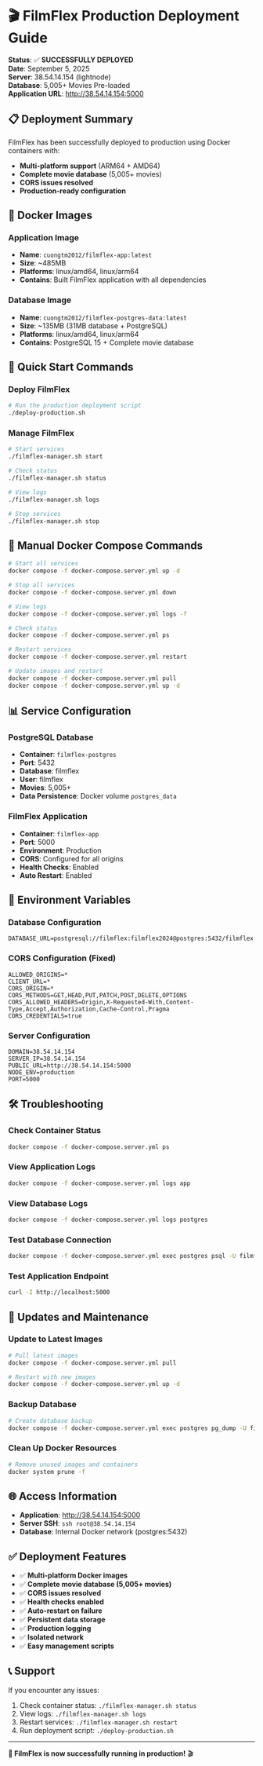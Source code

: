 # 🎬 FilmFlex Production Deployment Guide

**Status**: ✅ **SUCCESSFULLY DEPLOYED**  
**Date**: September 5, 2025  
**Server**: 38.54.14.154 (lightnode)  
**Database**: 5,005+ Movies Pre-loaded  
**Application URL**: http://38.54.14.154:5000

## 📋 **Deployment Summary**

FilmFlex has been successfully deployed to production using Docker containers with:
- **Multi-platform support** (ARM64 + AMD64)
- **Complete movie database** (5,005+ movies)
- **CORS issues resolved**
- **Production-ready configuration**

## 🐳 **Docker Images**

### Application Image
- **Name**: `cuongtm2012/filmflex-app:latest`
- **Size**: ~485MB
- **Platforms**: linux/amd64, linux/arm64
- **Contains**: Built FilmFlex application with all dependencies

### Database Image
- **Name**: `cuongtm2012/filmflex-postgres-data:latest`
- **Size**: ~135MB (31MB database + PostgreSQL)
- **Platforms**: linux/amd64, linux/arm64
- **Contains**: PostgreSQL 15 + Complete movie database

## 🚀 **Quick Start Commands**

### Deploy FilmFlex
```bash
# Run the production deployment script
./deploy-production.sh
```

### Manage FilmFlex
```bash
# Start services
./filmflex-manager.sh start

# Check status
./filmflex-manager.sh status

# View logs
./filmflex-manager.sh logs

# Stop services
./filmflex-manager.sh stop
```

## 🔧 **Manual Docker Compose Commands**

```bash
# Start all services
docker compose -f docker-compose.server.yml up -d

# Stop all services
docker compose -f docker-compose.server.yml down

# View logs
docker compose -f docker-compose.server.yml logs -f

# Check status
docker compose -f docker-compose.server.yml ps

# Restart services
docker compose -f docker-compose.server.yml restart

# Update images and restart
docker compose -f docker-compose.server.yml pull
docker compose -f docker-compose.server.yml up -d
```

## 📊 **Service Configuration**

### PostgreSQL Database
- **Container**: `filmflex-postgres`
- **Port**: 5432
- **Database**: filmflex
- **User**: filmflex
- **Movies**: 5,005+
- **Data Persistence**: Docker volume `postgres_data`

### FilmFlex Application
- **Container**: `filmflex-app`
- **Port**: 5000
- **Environment**: Production
- **CORS**: Configured for all origins
- **Health Checks**: Enabled
- **Auto Restart**: Enabled

## 🔑 **Environment Variables**

### Database Configuration
```env
DATABASE_URL=postgresql://filmflex:filmflex2024@postgres:5432/filmflex
```

### CORS Configuration (Fixed)
```env
ALLOWED_ORIGINS=*
CLIENT_URL=*
CORS_ORIGIN=*
CORS_METHODS=GET,HEAD,PUT,PATCH,POST,DELETE,OPTIONS
CORS_ALLOWED_HEADERS=Origin,X-Requested-With,Content-Type,Accept,Authorization,Cache-Control,Pragma
CORS_CREDENTIALS=true
```

### Server Configuration
```env
DOMAIN=38.54.14.154
SERVER_IP=38.54.14.154
PUBLIC_URL=http://38.54.14.154:5000
NODE_ENV=production
PORT=5000
```

## 🛠️ **Troubleshooting**

### Check Container Status
```bash
docker compose -f docker-compose.server.yml ps
```

### View Application Logs
```bash
docker compose -f docker-compose.server.yml logs app
```

### View Database Logs
```bash
docker compose -f docker-compose.server.yml logs postgres
```

### Test Database Connection
```bash
docker compose -f docker-compose.server.yml exec postgres psql -U filmflex -d filmflex -c "SELECT COUNT(*) FROM movies;"
```

### Test Application Endpoint
```bash
curl -I http://localhost:5000
```

## 🔄 **Updates and Maintenance**

### Update to Latest Images
```bash
# Pull latest images
docker compose -f docker-compose.server.yml pull

# Restart with new images
docker compose -f docker-compose.server.yml up -d
```

### Backup Database
```bash
# Create database backup
docker compose -f docker-compose.server.yml exec postgres pg_dump -U filmflex -d filmflex > backup_$(date +%Y%m%d_%H%M%S).sql
```

### Clean Up Docker Resources
```bash
# Remove unused images and containers
docker system prune -f
```

## 🌐 **Access Information**

- **Application**: http://38.54.14.154:5000
- **Server SSH**: `ssh root@38.54.14.154`
- **Database**: Internal Docker network (postgres:5432)

## ✅ **Deployment Features**

- ✅ **Multi-platform Docker images**
- ✅ **Complete movie database (5,005+ movies)**
- ✅ **CORS issues resolved**
- ✅ **Health checks enabled**
- ✅ **Auto-restart on failure**
- ✅ **Persistent data storage**
- ✅ **Production logging**
- ✅ **Isolated network**
- ✅ **Easy management scripts**

## 📞 **Support**

If you encounter any issues:

1. Check container status: `./filmflex-manager.sh status`
2. View logs: `./filmflex-manager.sh logs`
3. Restart services: `./filmflex-manager.sh restart`
4. Run deployment script: `./deploy-production.sh`

---

**🎉 FilmFlex is now successfully running in production!** 🎬